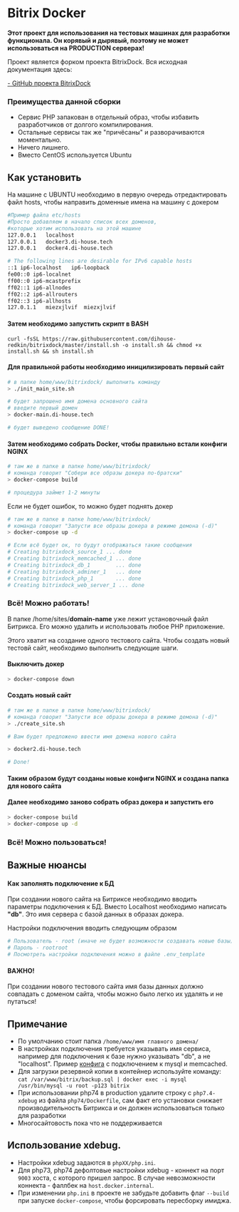 # Bitrix Docker


**Этот проект для использования на тестовых машинах для разработки функционала.
Он корявый и дырявый, поэтому не может использоваться на PRODUCTION серверах!**

Проект является форком проекта BitrixDock. Вся исходная документация здесь:

[- GitHub проекта BitrixDock](https://github.com/bitrixdock/bitrixdock)


### Преимущества данной сборки
- Сервис PHP запакован в отдельный образ, чтобы избавить разработчиков от долгого компилирования.
- Остальные сервисы так же "причёсаны" и разворачиваются моментально.
- Ничего лишнего.
- Вместо CentOS используется Ubuntu

## Как установить

На машине с UBUNTU необходимо в первую очередь отредактировать файл hosts, чтобы направить доменные имена на машину с докером

```bash
#Пример файла etc/hosts
#Просто добавляем в начало список всех доменов, 
#которые хотим использовать на этой машине
127.0.0.1	localhost
127.0.0.1	docker3.di-house.tech
127.0.0.1	docker4.di-house.tech

# The following lines are desirable for IPv6 capable hosts
::1	ip6-localhost	ip6-loopback
fe00::0	ip6-localnet
ff00::0	ip6-mcastprefix
ff02::1	ip6-allnodes
ff02::2	ip6-allrouters
ff02::3	ip6-allhosts
127.0.1.1	miezxjlvif	miezxjlvif

```


#### Затем необходимо запустить скрипт в BASH

```
curl -fsSL https://raw.githubusercontent.com/dihouse-redkin/bitrixdock/master/install.sh -o install.sh && chmod +x install.sh && sh install.sh
```

#### Для правильной работы необходимо иницилизировать первый сайт
```bash
# в папке home/www/bitrixdock/ выполнить команду
> ./init_main_site.sh

# будет запрошено имя домена основного сайта
# введите первый домен
> docker-main.di-house.tech

# будет выведено сообщение DONE!
```

#### Затем необходимо собрать Docker, чтобы правильно встали конфиги NGINX

```bash
# там же в папке в папке home/www/bitrixdock/
# команда говорит "Собери все образы докера по-братски"
> docker-compose build

# процедура займет 1-2 минуты
```

Если не будет ошибок, то можно будет поднять докер

```bash
# там же в папке в папке home/www/bitrixdock/
# команда говорит "Запусти все образы докера в режиме демона (-d)"
> docker-compose up -d

# Если всё будет ок, то будут отображаться такие сообщения 
# Creating bitrixdock_source_1 ... done
# Creating bitrixdock_memcached_1 ... done
# Creating bitrixdock_db_1        ... done
# Creating bitrixdock_adminer_1   ... done
# Creating bitrixdock_php_1       ... done
# Creating bitrixdock_web_server_1 ... done
```

### Всё! Можно работать!

В папке /home/sites/**domain-name** уже лежит установочный файл Битрикса. Его можно удалить и использовать любое PHP приложение. 

Этого хватит на создание одного тестового сайта. 
Чтобы создать новый тестовй сайт, необходимо выполнить следующие шаги. 

#### Выключить докер
```bash
> docker-compose down
```

#### Создать новый сайт

```bash 
# там же в папке в папке home/www/bitrixdock/
# команда говорит "Запусти все образы докера в режиме демона (-d)"
> ./create_site.sh

# Вам будет предложено ввести имя домена нового сайта

> docker2.di-house.tech

# Done!
```

#### Таким образом будут созданы новые конфиги NGINX и создана папка для нового сайта

#### Далее необходимо заново собрать образ докера и запустить его

```bash
> docker-compose build
> docker-compose up -d
```

### Всё! Можно пользоваться!


## Важные нюансы

#### Как заполнять подключение к БД

При создании нового сайта на Битриксе необходимо вводить параметры подключения к БД.
Вместо Localhost необходимо написать **"db"**. 
Это имя сервера с базой данных в образах докера.

Настройки подключения вводить следующим образом

```bash
# Пользователь - root (иначе не будет возможности создавать новые базы)
# Пароль - rootroot
# Посмотреть настройки подключения можно в файле .env_template
```


#### ВАЖНО! 
При создании нового тестового сайта имя базы данных должно совпадать с доменом сайта, чтобы можно было легко их удалять и не путаться!

## Примечание
- По умолчанию стоит папка ```/home/www/имя главного домена/```
- В настройках подключения требуется указывать имя сервиса, например для подключения к базе нужно указывать "db", а не "localhost". Пример [конфига](configs/.settings.php) с подключением к mysql и memcached.
- Для загрузки резервной копии в контейнер используйте команду: ```cat /var/www/bitrix/backup.sql | docker exec -i mysql /usr/bin/mysql -u root -p123 bitrix```
- При использовании php74 в production удалите строку с `php7.4-xdebug` из файла `php74/Dockerfile`, сам факт его установки снижает производительность Битрикса и он должен использоваться только для разработки
- Многосайтовость пока что не поддерживается


## Использование xdebug.

- Настройки xdebug задаются в `phpXX/php.ini`.
- Для php73, php74 дефолтовые настройки xdebug - коннект на порт `9003` хоста, с которого пришел запрос. В случае невозможности коннекта - фаллбек на `host.docker.internal`.
- При изменении `php.ini` в проекте не забудьте добавить флаг `--build` при запуске `docker-compose`, чтобы форсировать пересборку имиджа.

